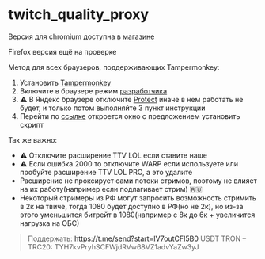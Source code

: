 
# twitch_quality_proxy
Версия для chromium доступна в [магазине](https://chromewebstore.google.com/detail/reyohoho-twitch-proxy/ohgphcndclpcmbglhldmnagagdbmkoef?authuser=0&hl=ru)

Firefox версия ещё на проверке

Метод для всех браузеров, поддерживающих Tampermonkey:

 1. Установить [Tampermonkey](https://www.tampermonkey.net/)
 2. Включите в браузере режим [разработчика](https://www.tampermonkey.net/faq.php?locale=en#Q209)
 3. ⚠️ В Яндекс браузере отключите [Protect](https://ya.ru/neurum/c/drugoe/q/kak_otklyuchit_protect_v_yandeks_brauzere_7708ddea)
    иначе в нем работать не будет, и только потом выполняйте 3 пункт
    инструкции
4. Перейти по [ссылке](https://github.com/reyohoho/twitch_quality_proxy/raw/refs/heads/userscript/twitch.user.js) откроется окно с предложением установить скрипт
   
Так же важно:
 - ⚠️ Отключите расширение TTV LOL если ставите наше 
 - ⚠️ Если ошибка 2000
   то отключите WARP если используете или пробуйте расширение TTV LOL
   PRO, а это удалите 
  - Расширение не проксирует сами потоки стримов,
   поэтому не влияет на их работу(например если подлагивает стрим) 🇷🇺
   - Некоторый стримеры из РФ могут запросить возможность стримить в 2к на
   твиче, тогда 1080 будет доступно в РФ(но не 2к), но из-за этого
   уменьшится битрейт в 1080(например с 8к до 6к + увеличится нагрузка
   на ОБС)
   

> Поддержать: https://t.me/send?start=IV7outCFI5B0
>  USDT TRON – TRC20:
> TYH7kvPryhSCFWjdRVw68VZ1advYaZw3yJ
